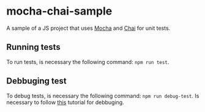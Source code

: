 # mocha-chai-sample
A sample of a JS project that uses [Mocha](https://mochajs.org/) and [Chai](https://chaijs.com) for unit tests.

## Running tests
To run tests, is necessary the following command: `npm run test`.

## Debbuging test
To debug tests, is necessary the following command: `npm run debug-test`.
Is necessary to follow [this](https://glebbahmutov.com/blog/debugging-mocha-using-inspector/) tutorial for debbuging. 